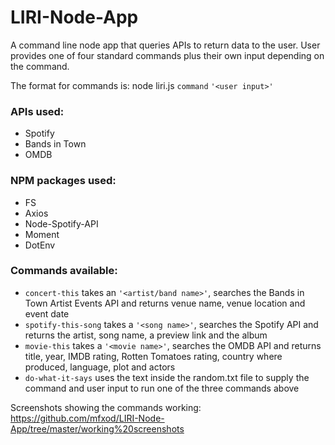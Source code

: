 # LIRI-Node-App
A command line node app that queries APIs to return data to the user. User provides one of four standard commands plus their own input depending on the command. 

The format for commands is: node liri.js `command` `'<user input>'`

### APIs used:
* Spotify
* Bands in Town
* OMDB
  
### NPM packages used:
* FS
* Axios
* Node-Spotify-API
* Moment
* DotEnv

### Commands available:
* `concert-this` takes an `'<artist/band name>'`, searches the Bands in Town Artist Events API and returns venue name, venue location and event date
* `spotify-this-song` takes a `'<song name>'`, searches the Spotify API and returns the artist, song name, a preview link and the album
* `movie-this` takes a `'<movie name>'`, searches the OMDB API and returns title, year, IMDB rating, Rotten Tomatoes rating, country where produced, language, plot and actors
* `do-what-it-says` uses the text inside the random.txt file to supply the command and user input to run one of the three commands above

Screenshots showing the commands working: https://github.com/mfxod/LIRI-Node-App/tree/master/working%20screenshots
